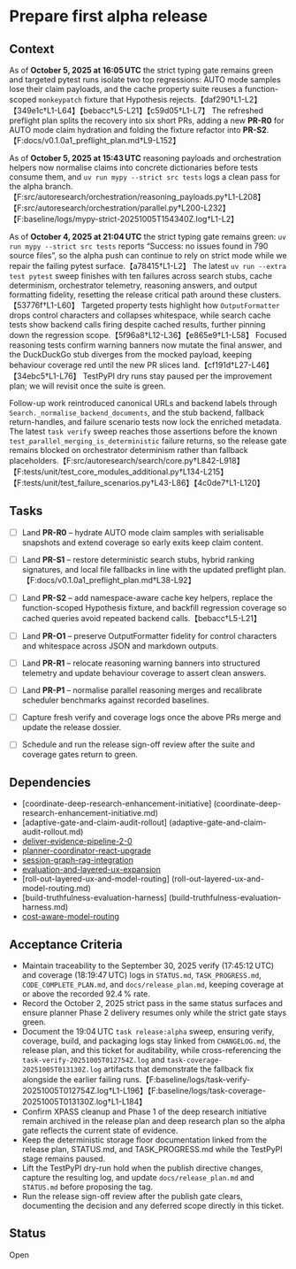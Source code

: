 # Prepare first alpha release

## Context
As of **October 5, 2025 at 16:05 UTC** the strict typing gate remains green and
targeted pytest runs isolate two top regressions: AUTO mode samples lose their
claim payloads, and the cache property suite reuses a function-scoped
`monkeypatch` fixture that Hypothesis rejects.【daf290†L1-L2】
【349e1c†L1-L64】【bebacc†L5-L21】【c59d05†L1-L7】
The refreshed preflight plan splits the recovery into six short PRs, adding a
new **PR-R0** for AUTO mode claim hydration and folding the fixture refactor
into **PR-S2**.【F:docs/v0.1.0a1_preflight_plan.md†L9-L152】

As of **October 5, 2025 at 15:43 UTC** reasoning payloads and orchestration
helpers now normalise claims into concrete dictionaries before tests consume
them, and `uv run mypy --strict src tests` logs a clean pass for the alpha
branch.【F:src/autoresearch/orchestration/reasoning_payloads.py†L1-L208】
【F:src/autoresearch/orchestration/parallel.py†L200-L232】
【F:baseline/logs/mypy-strict-20251005T154340Z.log†L1-L2】

As of **October 4, 2025 at 21:04 UTC** the strict typing gate remains green:
`uv run mypy --strict src tests` reports “Success: no issues found in 790
source files”, so the alpha push can continue to rely on strict mode while we
repair the failing pytest surface.【a78415†L1-L2】 The latest
`uv run --extra test pytest` sweep finishes with ten failures across search
stubs, cache determinism, orchestrator telemetry, reasoning answers, and
output formatting fidelity, resetting the release critical path around these
clusters.【53776f†L1-L60】 Targeted property tests highlight how
`OutputFormatter` drops control characters and collapses whitespace, while
search cache tests show backend calls firing despite cached results, further
pinning down the regression scope.【5f96a8†L12-L36】【e865e9†L1-L58】 Focused
reasoning tests confirm warning banners now mutate the final answer, and the
DuckDuckGo stub diverges from the mocked payload, keeping behaviour coverage
red until the new PR slices land.【cf191d†L27-L46】【34ebc5†L1-L76】 TestPyPI dry
runs stay paused per the improvement plan; we will revisit once the suite is
green.

Follow-up work reintroduced canonical URLs and backend labels through
`Search._normalise_backend_documents`, and the stub backend, fallback
return-handles, and failure scenario tests now lock the enriched metadata.
The latest `task verify` sweep reaches those assertions before the known
`test_parallel_merging_is_deterministic` failure returns, so the release gate
remains blocked on orchestrator determinism rather than fallback
placeholders.【F:src/autoresearch/search/core.py†L842-L918】【F:tests/unit/test_core_modules_additional.py†L134-L215】【F:tests/unit/test_failure_scenarios.py†L43-L86】【4c0de7†L1-L120】

## Tasks
- [ ] Land **PR-R0** – hydrate AUTO mode claim samples with serialisable
  snapshots and extend coverage so early exits keep claim content.
- [ ] Land **PR-S1** – restore deterministic search stubs, hybrid ranking
  signatures, and local file fallbacks in line with the updated preflight
  plan.【F:docs/v0.1.0a1_preflight_plan.md†L38-L92】
- [ ] Land **PR-S2** – add namespace-aware cache key helpers, replace the
  function-scoped Hypothesis fixture, and backfill regression coverage so
  cached queries avoid repeated backend calls.【bebacc†L5-L21】
- [ ] Land **PR-O1** – preserve OutputFormatter fidelity for control
  characters and whitespace across JSON and markdown outputs.
- [ ] Land **PR-R1** – relocate reasoning warning banners into structured
  telemetry and update behaviour coverage to assert clean answers.
- [ ] Land **PR-P1** – normalise parallel reasoning merges and recalibrate
  scheduler benchmarks against recorded baselines.
- [ ] Capture fresh verify and coverage logs once the above PRs merge and
  update the release dossier.
- [ ] Schedule and run the release sign-off review after the suite and
  coverage gates return to green.


## Dependencies
- [coordinate-deep-research-enhancement-initiative]
  (coordinate-deep-research-enhancement-initiative.md)
- [adaptive-gate-and-claim-audit-rollout]
  (adaptive-gate-and-claim-audit-rollout.md)
- [deliver-evidence-pipeline-2-0](deliver-evidence-pipeline-2-0.md)
- [planner-coordinator-react-upgrade](planner-coordinator-react-upgrade.md)
- [session-graph-rag-integration](session-graph-rag-integration.md)
- [evaluation-and-layered-ux-expansion](evaluation-and-layered-ux-expansion.md)
- [roll-out-layered-ux-and-model-routing]
  (roll-out-layered-ux-and-model-routing.md)
- [build-truthfulness-evaluation-harness]
  (build-truthfulness-evaluation-harness.md)
- [cost-aware-model-routing](cost-aware-model-routing.md)

## Acceptance Criteria
- Maintain traceability to the September 30, 2025 verify (17:45:12 UTC) and
  coverage (18:19:47 UTC) logs in `STATUS.md`, `TASK_PROGRESS.md`,
  `CODE_COMPLETE_PLAN.md`, and `docs/release_plan.md`, keeping coverage at or
  above the recorded 92.4 % rate.
- Record the October 2, 2025 strict pass in the same status surfaces and ensure
  planner Phase 2 delivery resumes only while the strict gate stays green.
- Document the 19:04 UTC `task release:alpha` sweep, ensuring verify, coverage,
  build, and packaging logs stay linked from `CHANGELOG.md`, the release plan,
  and this ticket for auditability, while cross-referencing the
  `task-verify-20251005T012754Z.log` and `task-coverage-20251005T013130Z.log`
  artifacts that demonstrate the fallback fix alongside the earlier failing
  runs.【F:baseline/logs/task-verify-20251005T012754Z.log†L1-L196】【F:baseline/logs/task-coverage-20251005T013130Z.log†L1-L184】
- Confirm XPASS cleanup and Phase 1 of the deep research initiative remain
  archived in the release plan and deep research plan so the alpha gate reflects
  the current state of evidence.
- Keep the deterministic storage floor documentation linked from the release
  plan, STATUS.md, and TASK_PROGRESS.md while the TestPyPI stage remains
  paused.
- Lift the TestPyPI dry-run hold when the publish directive changes, capture the
  resulting log, and update `docs/release_plan.md` and `STATUS.md` before
  proposing the tag.
- Run the release sign-off review after the publish gate clears, documenting the
  decision and any deferred scope directly in this ticket.

## Status
Open
